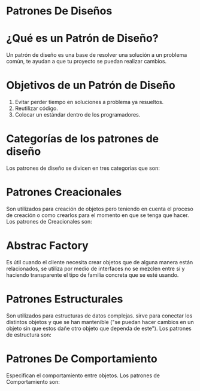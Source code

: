 # Patrones De Diseños

# ¿Qué es un Patrón de Diseño?
Un patrón de diseño es una base de resolver una solución a un problema común, te ayudan a que tu proyecto se puedan realizar cambios.

# Objetivos  de un Patrón de  Diseño
1. Evitar perder tiempo en soluciones a problema ya resueltos.
2. Reutilizar código.
3. Colocar un estándar dentro de los programadores.

# Categorías de los patrones de diseño
Los patrones de diseño se divicen en tres categorias que son:

# Patrones Creacionales
Son utilizados para creación de objetos pero teniendo en cuenta el proceso de creación o como crearlos para el momento en que se tenga que hacer.
Los patrones de Creacionales son:

# Abstrac Factory
Es útil cuando el cliente necesita crear objetos que de alguna manera están relacionados, se utiliza por medio de interfaces  no se mezclen entre sí y haciendo transparente el tipo de familia concreta que se esté usando.

# Patrones Estructurales
Son utilizados para estructuras  de datos complejas. sirve para conectar los distintos objetos y que se han mantenible ("se puedan hacer cambios en  un objeto sin que estos dañe otro objeto que dependa de este").
Los patrones de estructura son:

# Patrones De Comportamiento
Especifican el comportamiento entre objetos.
Los patrones de Comportamiento son:
